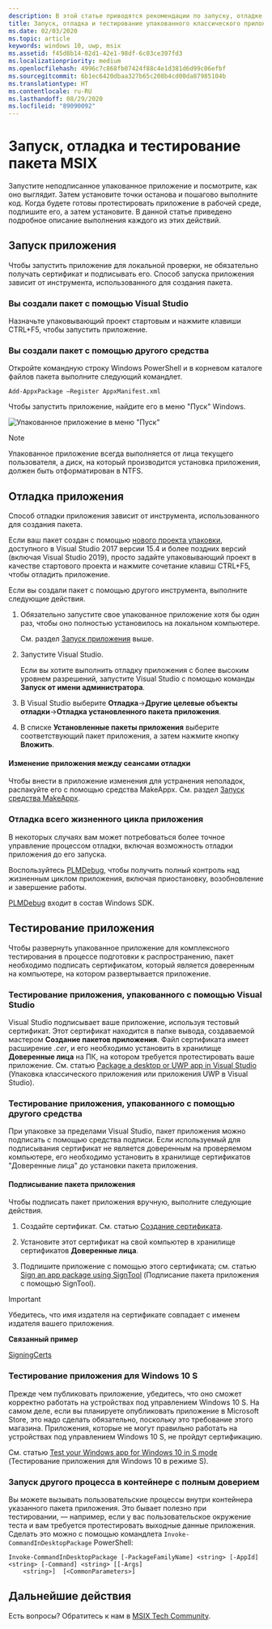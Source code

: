 ```yaml
---
description: В этой статье приводятся рекомендации по запуску, отладке и тестированию упакованного классического приложения, чтобы подготовить его к установке.
title: Запуск, отладка и тестирование упакованного классического приложения (мост для классических приложений)
ms.date: 02/03/2020
ms.topic: article
keywords: windows 10, uwp, msix
ms.assetid: f45d8b14-02d1-42e1-98df-6c03ce397fd3
ms.localizationpriority: medium
ms.openlocfilehash: 4996c7c868fb07424f88c4e1d381d6d99c06efbf
ms.sourcegitcommit: 6b1ec6420dbaa327b65c208b4cd00da87985104b
ms.translationtype: HT
ms.contentlocale: ru-RU
ms.lasthandoff: 08/29/2020
ms.locfileid: "89090092"
---
```

# <a name="run-debug-and-test-an-msix-package"></a>Запуск, отладка и тестирование пакета MSIX

Запустите неподписанное упакованное приложение и посмотрите, как оно выглядит. Затем установите точки останова и пошагово выполните код. Когда будете готовы протестировать приложение в рабочей среде, подпишите его, а затем установите. В данной статье приведено подробное описание выполнения каждого из этих действий.

<a id="run-app"></a>

## <a name="run-your-application"></a>Запуск приложения

Чтобы запустить приложение для локальной проверки, не обязательно получать сертификат и подписывать его. Способ запуска приложения зависит от инструмента, использованного для создания пакета.

### <a name="you-created-the-package-by-using-visual-studio"></a>Вы создали пакет с помощью Visual Studio

Назначьте упаковывающий проект стартовым и нажмите клавиши CTRL+F5, чтобы запустить приложение.

### <a name="you-created-the-package-using-a-different-tool"></a>Вы создали пакет с помощью другого средства

Откройте командную строку Windows PowerShell и в корневом каталоге файлов пакета выполните следующий командлет.

```
Add-AppxPackage –Register AppxManifest.xml
```
Чтобы запустить приложение, найдите его в меню "Пуск" Windows.

![Упакованное приложение в меню "Пуск"](images/converted-app-installed.png)

> [!NOTE]
> Упакованное приложение всегда выполняется от лица текущего пользователя, а диск, на который производится установка приложения, должен быть отформатирован в NTFS.

## <a name="debug-your-app"></a>Отладка приложения

Способ отладки приложения зависит от инструмента, использованного для создания пакета.

Если ваш пакет создан с помощью [нового проекта упаковки](desktop-to-uwp-packaging-dot-net.md#new-packaging-project), доступного в Visual Studio 2017 версии 15.4 и более поздних версий (включая Visual Studio 2019), просто задайте упаковывающий проект в качестве стартового проекта и нажмите сочетание клавиш CTRL+F5, чтобы отладить приложение.

Если вы создали пакет с помощью другого инструмента, выполните следующие действия.

1. Обязательно запустите свое упакованное приложение хотя бы один раз, чтобы оно полностью установилось на локальном компьютере.

   См. раздел [Запуск приложения](#run-app) выше.

2. Запустите Visual Studio.

   Если вы хотите выполнить отладку приложения с более высоким уровнем разрешений, запустите Visual Studio с помощью команды **Запуск от имени администратора**.

3. В Visual Studio выберите **Отладка**->**Другие целевые объекты отладки**->**Отладка установленного пакета приложения**.

4. В списке **Установленные пакеты приложения** выберите соответствующий пакет приложения, а затем нажмите кнопку **Вложить**.

#### <a name="modify-your-application-in-between-debug-sessions"></a>Изменение приложения между сеансами отладки

Чтобы внести в приложение изменения для устранения неполадок, распакуйте его с помощью средства MakeAppx. См. раздел [Запуск средства MakeAppx](desktop-to-uwp-manual-conversion.md#make-appx).

### <a name="debug-the-entire-application-lifecycle"></a>Отладка всего жизненного цикла приложения

В некоторых случаях вам может потребоваться более точное управление процессом отладки, включая возможность отладки приложения до его запуска.

Воспользуйтесь [PLMDebug](/windows-hardware/drivers/debugger/plmdebug), чтобы получить полный контроль над жизненным циклом приложения, включая приостановку, возобновление и завершение работы.

[PLMDebug](/windows-hardware/drivers/debugger/plmdebug) входит в состав Windows SDK.

## <a name="test-your-app"></a>Тестирование приложения

Чтобы развернуть упакованное приложение для комплексного тестирования в процессе подготовки к распространению, пакет необходимо подписать сертификатом, который является доверенным на компьютере, на котором развертывается приложение.

### <a name="test-an-application-that-you-packaged-by-using-visual-studio"></a>Тестирование приложения, упакованного с помощью Visual Studio

Visual Studio подписывает ваше приложение, используя тестовый сертификат. Этот сертификат находится в папке вывода, создаваемой мастером **Создание пакетов приложения**. Файл сертификата имеет расширение *.cer*, и его необходимо установить в хранилище **Доверенные лица** на ПК, на котором требуется протестировать ваше приложение. См. статью [Package a desktop or UWP app in Visual Studio](../package/packaging-uwp-apps.md#generate-an-app-package) (Упаковка классического приложения или приложения UWP в Visual Studio).

### <a name="test-an-application-that-you-packaged-using-a-different-tool"></a>Тестирование приложения, упакованного с помощью другого средства

При упаковке за пределами Visual Studio, пакет приложения можно подписать с помощью средства подписи. Если используемый для подписывания сертификат не является доверенным на проверяемом компьютере, его необходимо установить в хранилище сертификатов "Доверенные лица" до установки пакета приложения. 

#### <a name="sign-your-application-package"></a>Подписывание пакета приложения

Чтобы подписать пакет приложения вручную, выполните следующие действия.

1. Создайте сертификат. См. статью [Создание сертификата](../package/create-certificate-package-signing.md).

2. Установите этот сертификат на свой компьютер в хранилище сертификатов **Доверенные лица**.

3. Подпишите приложение с помощью этого сертификата; см. статью [Sign an app package using SignTool](../package/sign-app-package-using-signtool.md) (Подписание пакета приложения с помощью SignTool).

  > [!IMPORTANT]
  > Убедитесь, что имя издателя на сертификате совпадает с именем издателя вашего приложения.

**Связанный пример**

[SigningCerts](https://github.com/Microsoft/DesktopBridgeToUWP-Samples/tree/master/Samples/SigningCerts)


### <a name="test-your-application-for-windows-10-s"></a>Тестирование приложения для Windows 10 S

Прежде чем публиковать приложение, убедитесь, что оно сможет корректно работать на устройствах под управлением Windows 10 S. На самом деле, если вы планируете опубликовать приложение в Microsoft Store, это надо сделать обязательно, поскольку это требование этого магазина. Приложения, которые не могут правильно работать на устройствах под управлением Windows 10 S, не пройдут сертификацию.

См. статью [Test your Windows app for Windows 10 in S mode](desktop-to-uwp-test-windows-s.md) (Тестирование приложения для Windows 10 в режиме S).

### <a name="run-another-process-inside-the-full-trust-container"></a>Запуск другого процесса в контейнере с полным доверием

Вы можете вызывать пользовательские процессы внутри контейнера указанного пакета приложения. Это бывает полезно при тестировании, — например, если у вас пользовательское окружение теста и вам требуется протестировать выходные данные приложения. Сделать это можно с помощью командлета ```Invoke-CommandInDesktopPackage``` PowerShell:

```CMD
Invoke-CommandInDesktopPackage [-PackageFamilyName] <string> [-AppId] <string> [-Command] <string> [[-Args]
    <string>]  [<CommonParameters>]
```

## <a name="next-steps"></a>Дальнейшие действия

Есть вопросы? Обратитесь к нам в [MSIX Tech Community](https://techcommunity.microsoft.com/t5/msix/ct-p/MSIX).